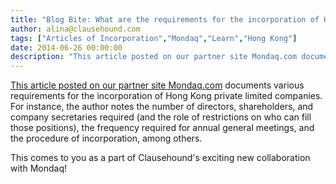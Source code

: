 ```yaml
---
title: "Blog Bite: What are the requirements for the incorporation of Hong Kong private limited companies?"
author: alina@clausehound.com
tags: ["Articles of Incorporation","Mondaq","Learn","Hong Kong"]
date: 2014-06-26 00:00:00
description: "This article posted on our partner site Mondaq.com documents various requirements for the incorporation of Hong Kong private limited companies. For instance, the author notes the number of directors,..."
---
```


[This article posted on our partner site Mondaq.com](http://www.mondaq.com/hongkong/x/323282/offshore+financial+centres/Hong+Kong+Private+Limited+Companies+Incorporation) documents various requirements for the incorporation of Hong Kong private limited companies. For instance, the author notes the number of directors, shareholders, and company secretaries required (and the role of restrictions on who can fill those positions), the frequency required for annual general meetings, and the procedure of incorporation, among others.

This comes to you as a part of Clausehound's exciting new collaboration with Mondaq!